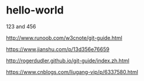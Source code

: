 # hello-world
123
and 456

http://www.runoob.com/w3cnote/git-guide.html

https://www.jianshu.com/p/13d356e76659

http://rogerdudler.github.io/git-guide/index.zh.html

https://www.cnblogs.com/liugang-vip/p/6337580.html
